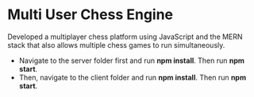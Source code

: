 # Multi User Chess Engine
 Developed a multiplayer chess platform using JavaScript and the MERN stack that also allows multiple chess games to run simultaneously.

- Navigate to the server folder first and run **npm install**. Then run **npm start**.
- Then, navigate to the client folder and run **npm install**. Then run **npm start**.
